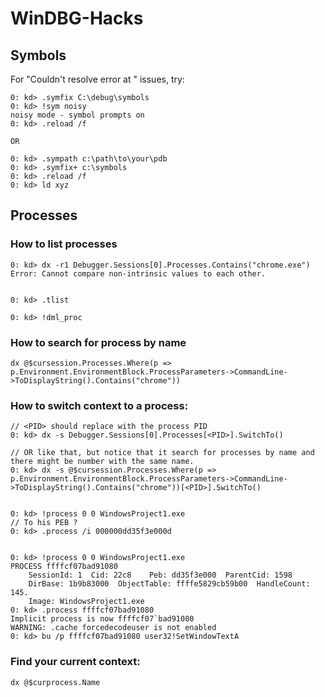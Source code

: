 # WinDBG-Hacks

## Symbols

For "Couldn't resolve error at " issues, try:  
```
0: kd> .symfix C:\debug\symbols
0: kd> !sym noisy
noisy mode - symbol prompts on
0: kd> .reload /f  

OR

0: kd> .sympath c:\path\to\your\pdb
0: kd> .symfix+ c:\symbols
0: kd> .reload /f
0: kd> ld xyz
```  


## Processes
### How to list processes  
```
0: kd> dx -r1 Debugger.Sessions[0].Processes.Contains("chrome.exe")
Error: Cannot compare non-intrinsic values to each other.  


0: kd> .tlist

0: kd> !dml_proc 
```

### How to search for process by name
```
dx @$cursession.Processes.Where(p => p.Environment.EnvironmentBlock.ProcessParameters->CommandLine->ToDisplayString().Contains("chrome"))
```  

### How to switch context to a process:   
```
// <PID> should replace with the process PID
0: kd> dx -s Debugger.Sessions[0].Processes[<PID>].SwitchTo()   

// OR like that, but notice that it search for processes by name and there might be number with the same name. 
0: kd> dx -s @$cursession.Processes.Where(p => p.Environment.EnvironmentBlock.ProcessParameters->CommandLine->ToDisplayString().Contains("chrome"))[<PID>].SwitchTo()


0: kd> !process 0 0 WindowsProject1.exe
// To his PEB ?
0: kd> .process /i 000000dd35f3e000d


0: kd> !process 0 0 WindowsProject1.exe
PROCESS ffffcf07bad91080
    SessionId: 1  Cid: 22c8    Peb: dd35f3e000  ParentCid: 1598
    DirBase: 1b9b83000  ObjectTable: ffffe5829cb59b00  HandleCount: 145.
    Image: WindowsProject1.exe  
0: kd> .process ffffcf07bad91080
Implicit process is now ffffcf07`bad91080
WARNING: .cache forcedecodeuser is not enabled
0: kd> bu /p ffffcf07bad91080 user32!SetWindowTextA 

```

### Find your current context:   
```
dx @$curprocess.Name
```
